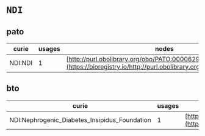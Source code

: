 # `NDI`
## pato
| curie   |   usages | nodes                                                                                                             |
|---------|----------|-------------------------------------------------------------------------------------------------------------------|
| NDI:NDI |        1 | [http://purl.obolibrary.org/obo/PATO:0000629](https://bioregistry.io/http://purl.obolibrary.org/obo/PATO:0000629) |
## bto
| curie                                         |   usages | nodes                                                                                                           |
|-----------------------------------------------|----------|-----------------------------------------------------------------------------------------------------------------|
| NDI:Nephrogenic_Diabetes_Insipidus_Foundation |        1 | [http://purl.obolibrary.org/obo/BTO:0001085](https://bioregistry.io/http://purl.obolibrary.org/obo/BTO:0001085) |
